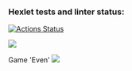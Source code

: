 ### Hexlet tests and linter status:
[![Actions Status](https://github.com/lagunova-julia/java-project-61/actions/workflows/hexlet-check.yml/badge.svg)](https://github.com/lagunova-julia/java-project-61/actions)

<a href="https://codeclimate.com/github/lagunova-julia/java-project-61/maintainability"><img src="https://api.codeclimate.com/v1/badges/41554841907b4a305229/maintainability" /></a>

Game 'Even'
<a href="https://asciinema.org/a/l1NRCdV2whWBbbZfZuYtRGVO6" target="_blank"><img src="https://asciinema.org/a/l1NRCdV2whWBbbZfZuYtRGVO6.svg" /></a>
